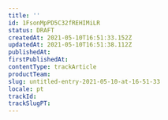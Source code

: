 ```yaml
---
title: ''
id: 1FsonMpPD5C32fREHIMiLR
status: DRAFT
createdAt: 2021-05-10T16:51:33.152Z
updatedAt: 2021-05-10T16:51:38.112Z
publishedAt: 
firstPublishedAt: 
contentType: trackArticle
productTeam: 
slug: untitled-entry-2021-05-10-at-16-51-33
locale: pt
trackId: 
trackSlugPT: 
---
```




